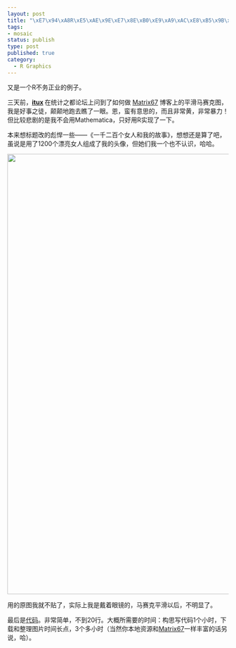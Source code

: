 ```yaml
--- 
layout: post
title: "\xE7\x94\xA8R\xE5\xAE\x9E\xE7\x8E\xB0\xE9\xA9\xAC\xE8\xB5\x9B\xE5\x85\x8B\xE6\x8B\xBC\xE5\x9B\xBE"
tags: 
- mosaic
status: publish
type: post
published: true
category:
  - R Graphics
---
```

又是一个R不务正业的例子。

三天前，<strong><a href="http://cos.name/cn/profile/371112">itux</a> </strong>在统计之都论坛上问到了如何做 <a href="http://www.matrix67.com/blog/archives/519" target="_blank">Matrix67</a> 博客上的平滑马赛克图，我是好事之徒，颠颠地跑去瞧了一眼。恩，蛮有意思的，而且非常黄，非常暴力！但比较悲剧的是我不会用Mathematica，只好用R实现了一下。

本来想标题改的彪悍一些——《一千二百个女人和我的故事》，想想还是算了吧，虽说是用了1200个漂亮女人组成了我的头像，但她们我一个也不认识，哈哈。

<a href="http://bjt.cos.name/wp-content/uploads/2011/06/me.png"><img class="aligncenter size-full wp-image-10802" title="it is me" src="http://bjt.cos.name/wp-content/uploads/2011/06/me.png" alt="" width="750" height="1000" /></a>

用的原图我就不贴了，实际上我是戴着眼镜的，马赛克平滑以后，不明显了。

最后是<a href="http://bjt.cos.name/wp-content/uploads/2011/06/main.r" target="_blank">代码</a>。非常简单，不到20行。大概所需要的时间：构思写代码1个小时，下载和整理图片时间长点，3个多小时（当然你本地资源和<a href="http://www.matrix67.com/blog" target="_blank">Matrix67</a>一样丰富的话另说，哈）。
